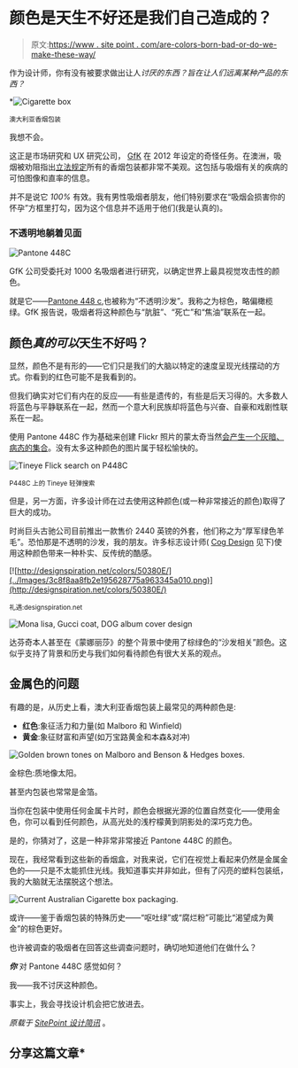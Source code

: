 # 颜色是天生不好还是我们自己造成的？

> 原文:[https://www . site point . com/are-colors-born-bad-or-do-we-make-these-way/](https://www.sitepoint.com/are-colors-born-bad-or-do-we-make-them-that-way/)

作为设计师，你有没有被要求做出让人*讨厌的东西？旨在让人们远离某种产品的东西？*

*![Cigarette box](../Images/82448decf8a763d3200be2fe4728b286.png)

<small>澳大利亚香烟包装</small>

我想不会。

这正是市场研究和 UX 研究公司， [GfK](http://www.gfk.com/en-au/) 在 2012 年设定的奇怪任务。在澳洲，吸烟被劝阻指出[立法规定](https://en.wikipedia.org/wiki/Cigarette_packets_in_Australia)所有的香烟包装都非常不美观。这包括与吸烟有关的疾病的可怕图像和直率的信息。

并不是说它 *100%* 有效。我有男性吸烟者朋友，他们特别要求在“吸烟会损害你的怀孕”方框里打勾，因为这个信息并不适用于他们(我是认真的)。

### 不透明地躺着见面

![Pantone 448C](../Images/0bb28e2f63e2cd281dfd1c36d8410523.png)

GfK 公司受委托对 1000 名吸烟者进行研究，以确定世界上最具视觉攻击性的颜色。

就是它——[Pantone 448 c](http://rgb.to/pantone/448-c),也被称为“不透明沙发”。我称之为棕色，略偏橄榄绿。GfK 报告说，吸烟者将这种颜色与“肮脏”、“死亡”和“焦油”联系在一起。

## 颜色*真的可以*天生不好吗？

显然，颜色不是有形的——它们只是我们的大脑以特定的速度呈现光线摆动的方式。你看到的红色可能不是我看到的。

但我们确实对它们有内在的反应——有些是遗传的，有些是后天习得的。大多数人将蓝色与平静联系在一起，然而一个意大利民族却将蓝色与兴奋、自豪和戏剧性联系在一起。

使用 Pantone 448C 作为基础来创建 Flickr 照片的蒙太奇当然[会产生一个灰暗、病态的集合](http://labs.tineye.com/multicolr/#colors=5a5527;weights=100;)。没有太多这种颜色的图片属于轻松愉快的。

![Tineye Flick search on P448C](../Images/c96d65ed6c1db2553faa73ea0d1a16cd.png)

<small>P448C 上的 Tineye 轻弹搜索</small>

但是，另一方面，许多设计师在过去使用这种颜色(或一种非常接近的颜色)取得了巨大的成功。

时尚巨头古驰公司目前推出一款售价 2440 英镑的外套，他们称之为“厚军绿色羊毛”。恐怕那是不透明的沙发，我的朋友。许多标志设计师( [Cog Design](http://coggraphicdesign.com.au/directions-in-groove-dig-identity/) 见下)使用这种颜色带来一种朴实、反传统的酷感。

[![http://designspiration.net/colors/50380E/](../Images/3c8f8aa8fb2e195628775a963345a010.png)](http://designspiration.net/colors/50380E/)

<small>礼遇:designspiration.net</small>

![Mona lisa, Gucci coat, DOG album cover design](../Images/05c1436d88d2768e946439b8d91d18d4.png)

达芬奇本人甚至在《蒙娜丽莎》的整个背景中使用了棕绿色的“沙发相关”颜色。这似乎支持了背景和历史与我们如何看待颜色有很大关系的观点。

## 金属色的问题

有趣的是，从历史上看，澳大利亚香烟包装上最常见的两种颜色是:

*   **红色**:象征活力和力量(如 Malboro 和 Winfield)
*   **黄金**:象征财富和声望(如万宝路黄金和本森&对冲)

![Golden brown tones on Malboro and Benson & Hedges boxes.](../Images/0cae68f75db2565ee0e9a629b1c3dca2.png)

金棕色:质地像太阳。

甚至内包装也常常是金箔。

当你在包装中使用任何金属卡片时，颜色会根据光源的位置自然变化——使用金色，你可以看到任何颜色，从高光处的浅柠檬黄到阴影处的深巧克力色。

是的，你猜对了，这是一种非常非常接近 Pantone 448C 的颜色。

现在，我经常看到这些新的香烟盒，对我来说，它们在视觉上看起来仍然是金属金色的——只是不太能抓住光线。我知道事实并非如此，但有了闪亮的塑料包装纸，我的大脑就无法摆脱这个想法。

![Current Australian Cigarette box packaging.](../Images/5cb6838cc2fc56aae8efe3e03d7699eb.png)

或许——鉴于香烟包装的特殊历史——“呕吐绿”或“腐烂粉”可能比“渴望成为黄金”的棕色更好。

也许被调查的吸烟者在回答这些调查问题时，确切地知道他们在做什么？

***你*** 对 Pantone 448C 感觉如何？

我——我不讨厌这种颜色。

事实上，我会寻找设计机会把它放进去。

*原载于 [SitePoint 设计简讯](https://www.sitepoint.com/newsletter/)* 。

## 分享这篇文章*